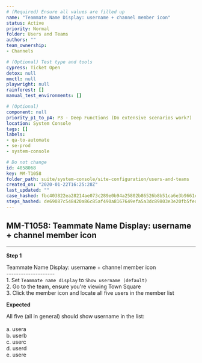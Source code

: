 ```yaml
---
# (Required) Ensure all values are filled up
name: "Teammate Name Display: username + channel member icon"
status: Active
priority: Normal
folder: Users and Teams
authors: ""
team_ownership: 
- Channels

# (Optional) Test type and tools
cypress: Ticket Open
detox: null
mmctl: null
playwright: null
rainforest: []
manual_test_environments: []

# (Optional)
component: null
priority_p1_to_p4: P3 - Deep Functions (Do extensive scenarios work?)
location: System Console
tags: []
labels: 
- qa-to-automate
- se-prod
- system-console

# Do not change
id: 4058068
key: MM-T1058
folder_path: suite/system-console/site-configuration/users-and-teams
created_on: "2020-01-22T16:25:28Z"
last_updated: ""
case_hashed: fbc403822ea28214ae073c289e0b94a25802b86526b8b51ca6e3b9661e45b9b69533ddd98b8798fda9963cbecdb89877
steps_hashed: de69087c548420a86c85af490a8167649efa5a3dc89803e3e20fb5fed75a604b6b337946039974efc19f5269fc6832cd
---
```


## MM-T1058: Teammate Name Display: username + channel member icon

---

**Step 1**

Teammate Name Display: username + channel member icon\
\--------------------\
1\. Set `Teammate name display` to `Show username (default)`\
2\. Go to the team, ensure you're viewing Town Square\
3\. Click the member icon and locate all five users in the member list

**Expected**

All five (all in general) should show username in the list:\
\
a. usera\
b. userb\
c. userc\
d. userd\
e. usere
